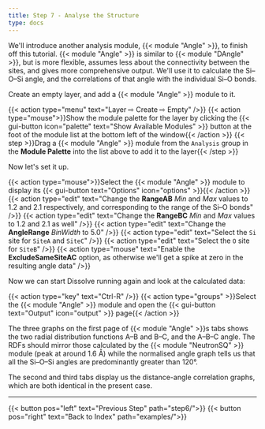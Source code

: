 ```yaml
---
title: Step 7 - Analyse the Structure
type: docs
---
```



We'll introduce another analysis module, {{< module "Angle" >}}, to finish off this tutorial. {{< module "Angle" >}} is similar to {{< module "DAngle" >}}, but is more flexible, assumes less about the connectivity between the sites, and gives more comprehensive output. We'll use it to calculate the Si&ndash;O&ndash;Si angle, and the correlations of that angle with the individual Si&ndash;O bonds.

Create an empty layer, and add a {{< module "Angle" >}} module to it.

{{< action type="menu" text="Layer &#8680; Create &#8680; Empty" />}}
{{< action type="mouse">}}Show the module palette for the layer by clicking the {{< gui-button icon="palette" text="Show Available Modules" >}} button at the foot of the module list at the bottom left of the window{{< /action >}}
{{< step >}}Drag a {{< module "Angle" >}} module from the `Analysis` group in the **Module Palette** into the list above to add it to the layer{{< /step >}}

Now let's set it up.

{{< action type="mouse">}}Select the {{< module "Angle" >}} module to display its {{< gui-button text="Options" icon="options" >}}{{< /action >}}
{{< action type="edit" text="Change the **RangeAB** _Min_ and _Max_ values to 1.2 and 2.1 respectively, and corresponding to the range of the Si&ndash;O bonds" />}}
{{< action type="edit" text="Change the **RangeBC** _Min_ and _Max_ values to 1.2 and 2.1 as well" />}}
{{< action type="edit" text="Change the **AngleRange** _BinWidth_ to 5.0" />}}
{{< action type="edit" text="Select the `Si` site for `SiteA` and `SiteC`" />}}
{{< action type="edit" text="Select the `O` site for `SiteB`" />}}
{{< action type="mouse" text="Enable the **ExcludeSameSiteAC** option, as otherwise we'll get a spike at zero in the resulting angle data" />}}


Now we can start Dissolve running again and look at the calculated data:

{{< action type="key" text="Ctrl-R" />}}
{{< action type="groups" >}}Select the {{< module "Angle" >}} module and open the {{< gui-button text="Output" icon="output" >}} page{{< /action >}}


The three graphs on the first page of {{< module "Angle" >}}s tabs shows the two radial distribution functions A&ndash;B and B&ndash;C, and the A&ndash;B&ndash;C angle. The RDFs should mirror those calculated by the {{< module "NeutronSQ" >}} module (peak at around 1.6 &#8491;) while the normalised angle graph tells us that all the Si&ndash;O&ndash;Si angles are predominantly greater than 120&deg;.

The second and third tabs display us the distance-angle correlation graphs, which are both identical in the present case.


* * *
{{< button pos="left" text="Previous Step" path="step6/">}}
{{< button pos="right" text="Back to Index" path="examples/">}}
